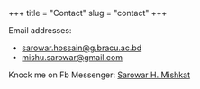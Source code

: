 +++
title = "Contact"
slug = "contact"
+++

Email addresses: 
- sarowar.hossain@g.bracu.ac.bd
- mishu.sarowar@gmail.com


Knock me on Fb Messenger: 
[Sarowar H. Mishkat](https://m.me/MishkatSays "https://m.me/MishkatSays")


